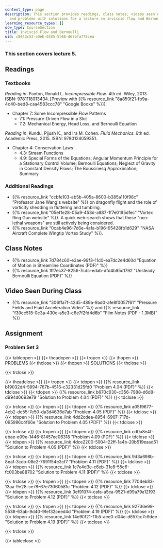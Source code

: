 ```yaml
---
content_type: page
description: This section provides readings, class notes, videos seen during class,
  and problems with solutions for a lecture on inviscid flow and Bernoulli.
learning_resource_types: []
ocw_type: CourseSection
title: Inviscid Flow and Bernoulli
uid: c8443c53-a0eb-0285-5b68-d67bfa778cea
---
```


### This section covers lecture 5.

Readings
--------

### Textbooks

_Reading in_: Panton, Ronald L. _Incompressible Flow_. 4th ed. Wiley, 2013. ISBN: 9781118013434. \[Preview with {{% resource_link "8a850f21-fb9a-4c40-bed8-caa4583ccc78" "Google Books" %}}\]

*   Chapter 7: Some Incompressible Flow Patterns
    *   7.1: Pressure-Driven Flow in a Slot
    *   7.2: Mechanical Energy, Head Loss, and Bernoulli Equation

_Reading in_: Kundu, Pijush K., and Ira M. Cohen. _Fluid Mechanics_. 6th ed. Academic Press, 2015. ISBN: 9780124059351.

*   Chapter 4: Conservation Laws
    *   4.3: Stream Functions
    *   4.9: Special Forms of the Equations; Angular Momentum Principle for a Stationary Control Volume; Bernoulli Equations; Neglect of Gravity in Constant Density Flows; The Boussinesq Approximation; Summary

### Additional Readings

*   {{% resource_link "ccbfe103-ab5b-405a-8600-b385a110f98c" "Professor Jane Wang's website" %}} on dragonfly flight and the role of vorticity shedding in fluttering and tumbling.
*   {{% resource_link "05ef1e28-05a9-453d-a887-1f7e0195dfec" "Vortex Ring Gun website" %}}. A quick web-search shows that these "non-lethal weapons" are still actively being considered.
*   {{% resource_link "0cab4e96-7d6e-4afa-b196-95428fb1d629" "NASA Aircraft Complete Wingtip Vortex Study" %}}.

Class Notes
-----------

*   {{% resource_link 7d784c60-e3ae-99f3-11d0-ea7dc2e4d60d "Equation of Motion in Streamline Coordinates (PDF)" %}}
*   {{% resource_link 1ff7ec37-8256-7cdc-edab-dfd4b95c1792 "Unsteady Bernoulli Equation (PDF)" %}}

Video Seen During Class
-----------------------

*   {{% resource_link "306ffa7f-42d5-489a-9ad0-afe8f0057f61" "Pressure Fields and Fluid Acceleration Video" %}} and {{% resource_link "f30cc518-0c3a-430c-a5e3-c6e7f2fd4d6b" "Film Notes (PDF - 1.3MB)" %}}

Assignment
----------

### Problem Set 3

{{< tableopen >}}
{{< theadopen >}}
{{< tropen >}}
{{< thopen >}}
PROBLEMS
{{< thclose >}}
{{< thopen >}}
SOLUTIONS
{{< thclose >}}

{{< trclose >}}

{{< theadclose >}}
{{< tropen >}}
{{< tdopen >}}
{{% resource_link b19032d4-5994-767b-4516-c32331d25fd0 "Problem 4.04 (PDF)" %}}
{{< tdclose >}}
{{< tdopen >}}
{{% resource_link b670c930-c356-7988-d6d8-d994d0693e79 "Solution to Problem 4.04 (PDF)" %}}
{{< tdclose >}}

{{< trclose >}}
{{< tropen >}}
{{< tdopen >}}
{{% resource_link a05f9677-4cb2-dc55-7e50-da3d4636d7ab "Problem 4.05 (PDF)" %}}
{{< tdclose >}}
{{< tdopen >}}
{{% resource_link 4dd2cdea-8954-6907-717d-095986c4f66e "Solution to Problem 4.05 (PDF)" %}}
{{< tdclose >}}

{{< trclose >}}
{{< tropen >}}
{{< tdopen >}}
{{% resource_link cd0a8e4f-ebae-e09e-1446-81457ec06318 "Problem 4.09 (PDF)" %}}
{{< tdclose >}}
{{< tdopen >}}
{{% resource_link 4dce2200-5004-22ff-1a4b-20b519eaad51 "Solution to Problem 4.09 (PDF)" %}}
{{< tdclose >}}

{{< trclose >}}
{{< tropen >}}
{{< tdopen >}}
{{% resource_link 9d3a698b-8eaf-3ccb-08e2-7691f54e3cf7 "Problem 4.11 (PDF)" %}}
{{< tdclose >}}
{{< tdopen >}}
{{% resource_link 1c7e4d3e-c6eb-31e8-55c6-fc003be88702 "Solution to Problem 4.11 (PDF)" %}}
{{< tdclose >}}

{{< trclose >}}
{{< tropen >}}
{{< tdopen >}}
{{% resource_link 7704eb83-13aa-9e28-ce78-67e73060581c "Problem 4.12 (PDF)" %}}
{{< tdclose >}}
{{< tdopen >}}
{{% resource_link 3ef91074-cafa-a5ca-9521-d99a79a12193 "Solution to Problem 4.12 (PDF)" %}}
{{< tdclose >}}

{{< trclose >}}
{{< tropen >}}
{{< tdopen >}}
{{% resource_link 92736e99-5538-63ab-9d40-9fef32ceed4d "Problem 4.19 (PDF)" %}}
{{< tdclose >}}
{{< tdopen >}}
{{% resource_link 14e90f21-11b5-aee0-d04e-d857cc7c9dee "Solution to Problem 4.19 (PDF)" %}}
{{< tdclose >}}

{{< trclose >}}

{{< tableclose >}}